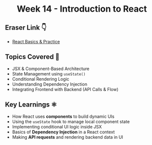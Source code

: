 <h1 align="center">
  Week 14 - Introduction to React
</h1> 
<p align="center">

## Eraser Link 👇  
- [React Basics & Practice](https://app.eraser.io/workspace/aqaTC9ma4qmZ9CDuSriU)

## Topics Covered 📌  
- JSX & Component-Based Architecture  
- State Management using `useState()`  
- Conditional Rendering Logic  
- Understanding Dependency Injection  
- Integrating Frontend with Backend (API Calls & Flow)

## Key Learnings ⚛️  
- How React uses **components** to build dynamic UIs  
- Using the `useState` hook to manage local component state  
- Implementing conditional UI logic inside JSX  
- Basics of **Dependency Injection** in a React context  
- Making **API requests** and rendering backend data in UI  

</p>
